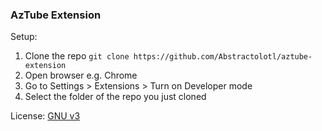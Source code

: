 ### AzTube Extension

Setup:

1. Clone the repo `git clone https://github.com/Abstractolotl/aztube-extension`
2. Open browser e.g. Chrome
3. Go to Settings > Extensions > Turn on Developer mode
4. Select the folder of the repo you just cloned

License: [GNU v3](https://www.gnu.org/licenses/gpl-3.0-standalone.html)
